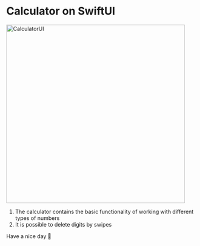 <h1>Calculator on SwiftUI</h1>

<img width="471" alt="CalculatorUI" src="https://github.com/denysooz/CalculatorSUI/assets/155985909/ea43ab95-d543-45ac-b0cc-69fcf5352257">

1. The calculator contains the basic functionality of working with different types of numbers
2. It is possible to delete digits by swipes

Have a nice day 🙂
